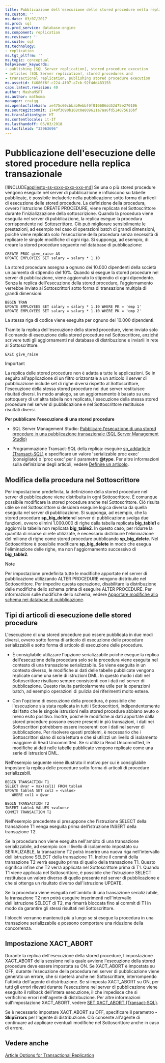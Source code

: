 ```yaml
---
title: Pubblicazione dell'esecuzione delle stored procedure nella replica transazionale | Microsoft Docs
ms.custom: ''
ms.date: 03/07/2017
ms.prod: sql
ms.prod_service: database-engine
ms.component: replication
ms.reviewer: ''
ms.suite: sql
ms.technology:
- replication
ms.tgt_pltfrm: ''
ms.topic: conceptual
helpviewer_keywords:
- publishing [SQL Server replication], stored procedure execution
- articles [SQL Server replication], stored procedures and
- transactional replication, publishing stored procedure execution
ms.assetid: f4686f6f-c224-4f07-a7cb-92f4dd483158
caps.latest.revision: 40
author: MashaMSFT
ms.author: mathoma
manager: craigg
ms.openlocfilehash: ae475c60cbbab9ebbf0f016606dd52d75e270106
ms.sourcegitcommit: 1740f3090b168c0e809611a7aa6fd514075616bf
ms.translationtype: HT
ms.contentlocale: it-IT
ms.lasthandoff: 05/03/2018
ms.locfileid: "32963696"
---
```

# <a name="publishing-stored-procedure-execution-in-transactional-replication"></a>Pubblicazione dell'esecuzione delle stored procedure nella replica transazionale
[!INCLUDE[appliesto-ss-xxxx-xxxx-xxx-md](../../../includes/appliesto-ss-xxxx-xxxx-xxx-md.md)]
  Se una o più stored procedure vengono eseguite nel server di pubblicazione e influiscono su tabelle pubblicate, è possibile includerle nella pubblicazione sotto forma di articoli di esecuzione delle stored procedure. La definizione della procedura, ovvero l'istruzione CREATE PROCEDURE, viene replicata nel Sottoscrittore durante l'inizializzazione della sottoscrizione. Quando la procedura viene eseguita nel server di pubblicazione, la replica esegue la procedura corrispondente nel Sottoscrittore. Ciò può migliorare sensibilmente le prestazioni, ad esempio nel caso di operazioni batch di grandi dimensioni, poiché viene replicata solo l'esecuzione della procedura senza necessità di replicare le singole modifiche di ogni riga. Si supponga, ad esempio, di creare la stored procedure seguente nel database di pubblicazione:  
  
```  
CREATE PROC give_raise AS  
UPDATE EMPLOYEES SET salary = salary * 1.10  
```  
  
 La stored procedure assegna a ognuno dei 10.000 dipendenti della società un aumento di stipendio del 10%. Quando si esegue la stored procedure nel server di pubblicazione, viene aggiornato lo stipendio di ogni dipendente. Senza la replica dell'esecuzione della stored procedure, l'aggiornamento verrebbe inviato ai Sottoscrittori sotto forma di transazione multipla di grandi dimensioni:  
  
```  
BEGIN TRAN  
UPDATE EMPLOYEES SET salary = salary * 1.10 WHERE PK = 'emp 1'  
UPDATE EMPLOYEES SET salary = salary * 1.10 WHERE PK = 'emp 2'  
```  
  
 La stessa riga di codice viene eseguita per ognuno dei 10.000 dipendenti.  
  
 Tramite la replica dell'esecuzione della stored procedure, viene inviato solo il comando di esecuzione della stored procedure nel Sottoscrittore, anziché scrivere tutti gli aggiornamenti nel database di distribuzione e inviarli in rete al Sottoscrittore.  
  
```  
EXEC give_raise  
```  
  
> [!IMPORTANT]  
>  La replica delle stored procedure non è adatta a tutte le applicazioni. Se in seguito all'applicazione di un filtro orizzontale a un articolo il server di pubblicazione include set di righe diversi rispetto al Sottoscrittore, l'esecuzione della stessa stored procedure nei due server restituisce risultati diversi. In modo analogo, se un aggiornamento è basato su una sottoquery di un'altra tabella non replicata, l'esecuzione della stessa stored procedure nel server di pubblicazione e nel Sottoscrittore restituisce risultati diversi.  
  
 **Per pubblicare l'esecuzione di una stored procedure**  
  
-   SQL Server Management Studio: [Pubblicare l'esecuzione di una stored procedure in una pubblicazione transazionale &#40;SQL Server Management Studio&#41;](../../../relational-databases/replication/publish/publish-execution-of-stored-procedure-in-transactional-publication.md)  
  
-   Programmazione Transact-SQL della replica: eseguire [sp_addarticle &#40;Transact-SQL&#41;](../../../relational-databases/system-stored-procedures/sp-addarticle-transact-sql.md) e specificare un valore 'serializable proc exec' (consigliato) o 'proc exec' per il parametro **@type**. Per altre informazioni sulla definizione degli articoli, vedere [Definire un articolo](../../../relational-databases/replication/publish/define-an-article.md).  
  
## <a name="modifying-the-procedure-at-the-subscriber"></a>Modifica della procedura nel Sottoscrittore  
 Per impostazione predefinita, la definizione della stored procedure nel server di pubblicazione viene distribuita in ogni Sottoscrittore. È comunque possibile modificare la stored procedure anche nel Sottoscrittore. Ciò risulta utile se nel Sottoscrittore si desidera eseguire logica diversa da quella eseguita nel server di pubblicazione. Si supponga, ad esempio, che la stored procedure **sp_big_delete**nel server di pubblicazione svolga due funzioni, ovvero elimini 1.000.000 di righe dalla tabella replicata **big_table1** e aggiorni la tabella non replicata **big_table2**. In questo caso, per ridurre la quantità di risorse di rete utilizzate, è necessario distribuire l'eliminazione del milione di righe come stored procedure pubblicando **sp_big_delete**. Nel Sottoscrittore è possibile modificare **sp_big_delete** in modo che esegua l'eliminazione delle righe, ma non l'aggiornamento successivo di **big_table2**.  
  
> [!NOTE]  
>  Per impostazione predefinita tutte le modifiche apportate nel server di pubblicazione utilizzando ALTER PROCEDURE vengono distribuite nel Sottoscrittore. Per impedire questa operazione, disabilitare la distribuzione delle modifiche dello schema prima di eseguire ALTER PROCEDURE. Per informazioni sulle modifiche dello schema, vedere [Apportare modifiche allo schema nei database di pubblicazione](../../../relational-databases/replication/publish/make-schema-changes-on-publication-databases.md).  
  
## <a name="types-of-stored-procedure-execution-articles"></a>Tipi di articoli di esecuzione delle stored procedure  
 L'esecuzione di una stored procedure può essere pubblicata in due modi diversi, ovvero sotto forma di articolo di esecuzione delle procedure serializzabili e sotto forma di articolo di esecuzione delle procedure.  
  
-   È consigliabile utilizzare l'opzione serializzabile poiché esegue la replica dell'esecuzione della procedura solo se la procedura viene eseguita nel contesto di una transazione serializzabile. Se viene eseguita in un contesto diverso, le modifiche ai dati delle tabelle pubblicate vengono replicate come una serie di istruzioni DML. In questo modo i dati nel Sottoscrittore risultano sempre consistenti con i dati nel server di pubblicazione. Questo risulta particolarmente utile per le operazioni batch, ad esempio operazioni di pulizia dei riferimenti molto estese.  
  
-   Con l'opzione di esecuzione della procedura, è possibile che l'esecuzione sia stata replicata in tutti i Sottoscrittori, indipendentemente dal fatto che le singole istruzioni nella stored procedure abbiano avuto o meno esito positivo. Inoltre, poiché le modifiche ai dati apportate dalla stored procedure possono essere presenti in più transazioni, i dati nei Sottoscrittori potrebbero essere incoerenti con i dati nel server di pubblicazione. Per risolvere questi problemi, è necessario che i Sottoscrittori siano di sola lettura e che si utilizzi un livello di isolamento maggiore di Read Uncommitted. Se si utilizza Read Uncommitted, le modifiche ai dati nelle tabelle pubblicate vengono replicate come una serie di istruzioni DML.  
  
 Nell'esempio seguente viene illustrato il motivo per cui è consigliabile impostare la replica delle procedure sotto forma di articoli di procedure serializzabili.  
  
```  
BEGIN TRANSACTION T1  
SELECT @var = max(col1) FROM tableA  
UPDATE tableA SET col2 = <value>   
   WHERE col1 = @var   
  
BEGIN TRANSACTION T2  
INSERT tableA VALUES <values>  
COMMIT TRANSACTION T2  
```  
  
 Nell'esempio precedente si presuppone che l'istruzione SELECT della transazione T1 venga eseguita prima dell'istruzione INSERT della transazione T2.  
  
 Se la procedura non viene eseguita nell'ambito di una transazione serializzabile, ad esempio con il livello di isolamento impostato su SERIALIZABLE, la transazione T2 potrà inserire una nuova riga nell'intervallo dell'istruzione SELECT della transazione T1. Inoltre il commit della transazione T2 verrà eseguito prima di quello della transazione T1. Questo significa infine che T2 verrà applicata nel Sottoscrittore prima di T1. Quando T1 viene applicata nel Sottoscrittore, è possibile che l'istruzione SELECT restituisca un valore diverso di quello presente nel server di pubblicazione e che si ottenga un risultato diverso dall'istruzione UPDATE.  
  
 Se la procedura viene eseguita nell'ambito di una transazione serializzabile, la transazione T2 non potrà eseguire inserimenti nell'intervallo dell'istruzione SELECT di T2, ma rimarrà bloccata fino al commit di T1 in modo da garantire gli stessi risultati nel Sottoscrittore.  
  
 I blocchi verranno mantenuti più a lungo se si esegue la procedura in una transazione serializzabile e possono comportare una riduzione della concorrenza.  
  
## <a name="the-xactabort-setting"></a>Impostazione XACT_ABORT  
 Durante la replica dell'esecuzione della stored procedure, l'impostazione XACT_ABORT della sessione nella quale avviene l'esecuzione della stored procedure deve essere impostata su ON. Se XACT_ABORT è impostata su OFF, durante l'esecuzione della procedura nel server di pubblicazione viene generato un errore, che si ripeterà anche nel Sottoscrittore, interrompendo l'attività dell'agente di distribuzione. Se si imposta XACT_ABORT su ON, per tutti gli errori rilevati durante l'esecuzione nel server di pubblicazione viene eseguito il rollback dell'intera esecuzione, il che impedisce che si verifichino errori nell'agente di distribuzione. Per altre informazioni sull'impostazione XACT_ABORT, vedere [SET XACT_ABORT &#40;Transact-SQL&#41;](../../../t-sql/statements/set-xact-abort-transact-sql.md).  
  
 Se è necessario impostare XACT_ABORT su OFF, specificare il parametro **-SkipErrors** per l'agente di distribuzione. Ciò consente all'agente di continuare ad applicare eventuali modifiche nel Sottoscrittore anche in caso di errore.  
  
## <a name="see-also"></a>Vedere anche  
 [Article Options for Transactional Replication](../../../relational-databases/replication/transactional/article-options-for-transactional-replication.md)  
  
  
